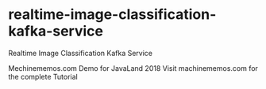 # realtime-image-classification-kafka-service
Realtime Image Classification Kafka Service

Mechinememos.com Demo for JavaLand 2018 Visit machinememos.com for the complete Tutorial
